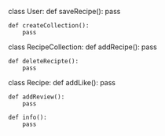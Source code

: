 class User:
    def saveRecipe():
        pass

    def createCollection():
        pass

class RecipeCollection: 
    def addRecipe():
        pass
    
    def deleteRecipte():
        pass

class Recipe:
    def addLike():
        pass

    def addReview():
        pass

    def info():
        pass